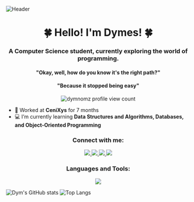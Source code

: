 ![Header](./dymesbanner.png)
<h1 align="center">🍀 Hello! I'm Dymes! 🍀</h1>
<h3 align="center">A Computer Science student, currently exploring the world of programming.</h3>
<h4 align="center">"Okay, well, how do you know it's the right path?"</h4>
<h4 align="center">"Because it stopped being easy"</h4>
<p align="center"> <img src="https://komarev.com/ghpvc/?username=dymnomz&label=Profile%20views&color=32a86d&style=flat-square&label=Profile+Views" alt="dymnomz profile view count" /> </p>

- 🏢 Worked at **CeniXys** for 7 months
- 💻 I’m currently learning **Data Structures and Algorithms, Databases, and Object-Oriented Programming**

<h3 align="Center">Connect with me:</h3>
<p align="center" >
  <a href="https://www.instagram.com/dymnomz/" >
    <img src="https://skillicons.dev/icons?i=instagram" />
  </a>
  <a href="https://www.linkedin.com/in/dymierborgonia/">
    <img src="https://skillicons.dev/icons?i=linkedin" />
  </a>
  <a href="https://twitter.com/DymierJohn">
    <img src="https://skillicons.dev/icons?i=twitter" />
  </a>
  <a href="https://discord.com/users/279180492245565442/">
    <img src="https://skillicons.dev/icons?i=discord" />
  </a>
</p>

<h3 align="Center">Languages and Tools:</h3>
<p align="center">
  <a href="https://skillicons.dev">
    <img src="https://skillicons.dev/icons?i=c,cpp,dart,flutter,java,postgres,ps,vscode" />
  </a>
</p>

![Dym's GitHub stats](https://github-readme-stats.vercel.app/api?username=DymNomZ&show_icons=true&theme=vue-dark&bg_color=001A0C&border_radius=9.0&text_color=FFE372) ![Top Langs](https://github-readme-stats.vercel.app/api/top-langs/?username=DymNomZ&layout=donut&theme=vue-dark&bg_color=001A0C&border_radius=9.0&text_color=FFE372)
